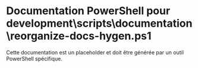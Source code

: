 # Documentation PowerShell pour development\scripts\documentation\reorganize-docs-hygen.ps1

Cette documentation est un placeholder et doit être générée par un outil PowerShell spécifique.
